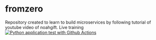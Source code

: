 # fromzero
Repository created to learn to build microservices by following tutorial of youtube video of noahgift. 
Live training
[![Python application test with Github Actions](https://github.com/laura-BTS12/fromzero/actions/workflows/main.yml/badge.svg)](https://github.com/laura-BTS12/fromzero/actions/workflows/main.yml)
